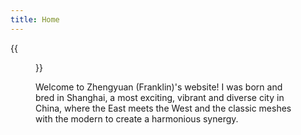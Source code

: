 ```yaml
---
title: Home
---
```


{{<figure src="https://i.redd.it/skhequj1oxk01.jpg" title="Let there be light" width="450">}}

Welcome to Zhengyuan (Franklin)'s website! I was born and bred in Shanghai, a most exciting, vibrant and diverse city in China, where the East meets the West and the classic meshes with the modern to create a harmonious synergy.
